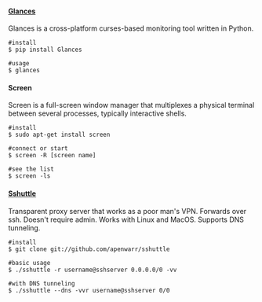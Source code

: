 #### [Glances](https://github.com/nicolargo/glances)
Glances is a cross-platform curses-based monitoring tool written in Python.

```
#install
$ pip install Glances

#usage
$ glances

```

#### Screen
Screen is a full-screen window manager that multiplexes a physical terminal between several processes, typically interactive shells.

```
#install
$ sudo apt-get install screen

#connect or start
$ screen -R [screen name]

#see the list
$ screen -ls

```

#### [Sshuttle](https://github.com/apenwarr/sshuttle)
Transparent proxy server that works as a poor man's VPN. Forwards over ssh. Doesn't require admin. Works with Linux and MacOS. Supports DNS tunneling.

```
#install
$ git clone git://github.com/apenwarr/sshuttle

#basic usage
$ ./sshuttle -r username@sshserver 0.0.0.0/0 -vv

#with DNS tunneling
$ ./sshuttle --dns -vvr username@sshserver 0/0

```